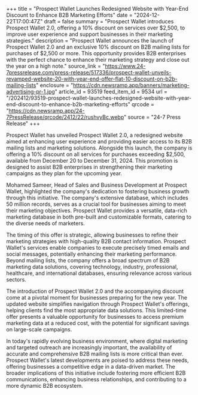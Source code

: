 +++
title = "Prospect Wallet Launches Redesigned Website with Year-End Discount to Enhance B2B Marketing Efforts"
date = "2024-12-22T17:00:47Z"
draft = false
summary = "Prospect Wallet introduces Prospect Wallet 2.0, offering a 10% discount on services over $2,500, to improve user experience and support businesses in their marketing strategies."
description = "Prospect Wallet announces the launch of Prospect Wallet 2.0 and an exclusive 10% discount on B2B mailing lists for purchases of $2,500 or more. This opportunity provides B2B enterprises with the perfect chance to enhance their marketing strategy and close out the year on a high note."
source_link = "https://www.24-7pressrelease.com/press-release/517336/prospect-wallet-unveils-revamped-website-20-with-year-end-offer-flat-10-discount-on-b2b-mailing-lists"
enclosure = "https://cdn.newsramp.app/banners/marketing-advertising-pr-1.jpg"
article_id = 93519
feed_item_id = 9534
url = "/202412/93519-prospect-wallet-launches-redesigned-website-with-year-end-discount-to-enhance-b2b-marketing-efforts"
qrcode = "https://cdn.newsramp.app/24-7PressRelease/qrcode/2412/22/rushvyBc.webp"
source = "24-7 Press Release"
+++

<p>Prospect Wallet has unveiled Prospect Wallet 2.0, a redesigned website aimed at enhancing user experience and providing easier access to its B2B mailing lists and marketing solutions. Alongside this launch, the company is offering a 10% discount on all services for purchases exceeding $2,500, available from December 20 to December 31, 2024. This promotion is designed to assist B2B enterprises in strengthening their marketing campaigns as they plan for the upcoming year.</p><p>Mohamed Sameer, Head of Sales and Business Development at Prospect Wallet, highlighted the company's dedication to fostering business growth through this initiative. The company's extensive database, which includes 50 million records, serves as a crucial tool for businesses aiming to meet their marketing objectives. Prospect Wallet provides a versatile, data-rich marketing database in both pre-built and customizable formats, catering to the diverse needs of marketers.</p><p>The timing of this offer is strategic, allowing businesses to refine their marketing strategies with high-quality B2B contact information. Prospect Wallet's services enable companies to execute precisely timed emails and social messages, potentially enhancing their marketing performance. Beyond mailing lists, the company offers a broad spectrum of B2B marketing data solutions, covering technology, industry, professional, healthcare, and international databases, ensuring relevance across various sectors.</p><p>The introduction of Prospect Wallet 2.0 and the accompanying discount come at a pivotal moment for businesses preparing for the new year. The updated website simplifies navigation through Prospect Wallet's offerings, helping clients find the most appropriate data solutions. This limited-time offer presents a valuable opportunity for businesses to access premium marketing data at a reduced cost, with the potential for significant savings on large-scale campaigns.</p><p>In today's rapidly evolving business environment, where digital marketing and targeted outreach are increasingly important, the availability of accurate and comprehensive B2B mailing lists is more critical than ever. Prospect Wallet's latest developments are poised to address these needs, offering businesses a competitive edge in a data-driven market. The broader implications of this initiative include fostering more efficient B2B communications, enhancing business relationships, and contributing to a more dynamic B2B ecosystem.</p>